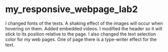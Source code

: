 # my_responsive_webpage_lab2
I changed fonts of the texts. A shaking effect of the images will occur when hovering on them. 
Added embedded videos. I modified the header so it will stick to its position relative to the page. 
I also changed the text selection color for my web pages. One of page there is a type-writer effect for the text.
